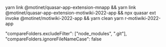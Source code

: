 yarn link @motinet/quasar-app-extension-mnapp && yarn link @motinet/quasar-app-extension-motiwiki-2022-app && npx quasar ext invoke @motinet/motiwiki-2022-app && yarn clean
yarn r-motiwiki-2022-app

"compareFolders.excludeFilter": ["node_modules", ".git"],
"compareFolders.ignoreFileNameCase": false
